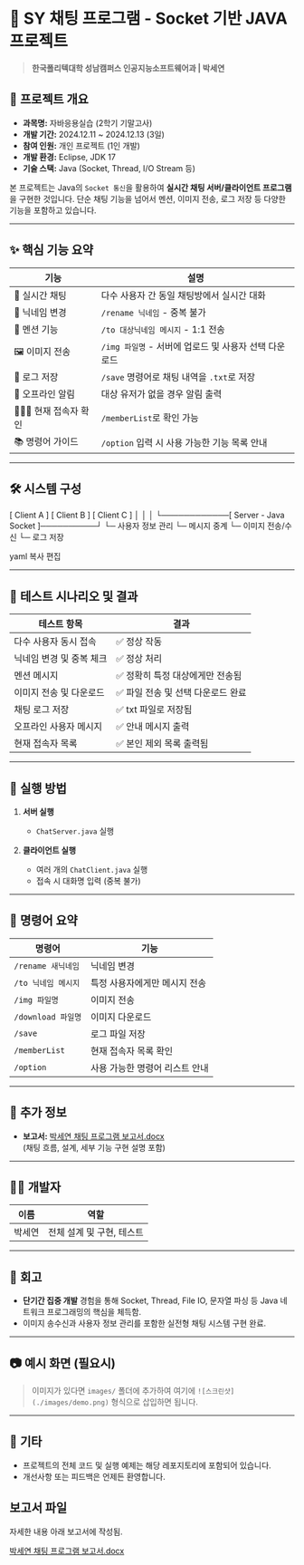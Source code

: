 # 💬 SY 채팅 프로그램 - Socket 기반 JAVA 프로젝트

> **한국폴리텍대학 성남캠퍼스 인공지능소프트웨어과 | 박세연**

## 📌 프로젝트 개요

- **과목명:** 자바응용실습 (2학기 기말고사)
- **개발 기간:** 2024.12.11 ~ 2024.12.13 (3일)
- **참여 인원:** 개인 프로젝트 (1인 개발)
- **개발 환경:** Eclipse, JDK 17
- **기술 스택:** Java (Socket, Thread, I/O Stream 등)

본 프로젝트는 Java의 `Socket 통신`을 활용하여 **실시간 채팅 서버/클라이언트 프로그램**을 구현한 것입니다. 단순 채팅 기능을 넘어서 멘션, 이미지 전송, 로그 저장 등 다양한 기능을 포함하고 있습니다.

---

## ✨ 핵심 기능 요약

| 기능 | 설명 |
|------|------|
| 💬 실시간 채팅 | 다수 사용자 간 동일 채팅방에서 실시간 대화 |
| 👤 닉네임 변경 | `/rename 닉네임` - 중복 불가 |
| 🎯 멘션 기능 | `/to 대상닉네임 메시지` - 1:1 전송 |
| 🖼 이미지 전송 | `/img 파일명` - 서버에 업로드 및 사용자 선택 다운로드 |
| 💾 로그 저장 | `/save` 명령어로 채팅 내역을 `.txt`로 저장 |
| 📴 오프라인 알림 | 대상 유저가 없을 경우 알림 출력 |
| 🧑‍🤝‍🧑 현재 접속자 확인 | `/memberList`로 확인 가능 |
| 📚 명령어 가이드 | `/option` 입력 시 사용 가능한 기능 목록 안내 |

---

## 🛠 시스템 구성

[ Client A ] [ Client B ] [ Client C ]
│ │ │
└────────────[ Server - Java Socket ]──────────┘
└─ 사용자 정보 관리
└─ 메시지 중계
└─ 이미지 전송/수신
└─ 로그 저장

yaml
복사
편집

---

## 🧪 테스트 시나리오 및 결과

| 테스트 항목 | 결과 |
|-------------|------|
| 다수 사용자 동시 접속 | ✅ 정상 작동 |
| 닉네임 변경 및 중복 체크 | ✅ 정상 처리 |
| 멘션 메시지 | ✅ 정확히 특정 대상에게만 전송됨 |
| 이미지 전송 및 다운로드 | ✅ 파일 전송 및 선택 다운로드 완료 |
| 채팅 로그 저장 | ✅ txt 파일로 저장됨 |
| 오프라인 사용자 메시지 | ✅ 안내 메시지 출력 |
| 현재 접속자 목록 | ✅ 본인 제외 목록 출력됨 |

---

## 📂 실행 방법

1. **서버 실행**
   - `ChatServer.java` 실행

2. **클라이언트 실행**
   - 여러 개의 `ChatClient.java` 실행
   - 접속 시 대화명 입력 (중복 불가)

---

## 📄 명령어 요약

| 명령어 | 기능 |
|--------|------|
| `/rename 새닉네임` | 닉네임 변경 |
| `/to 닉네임 메시지` | 특정 사용자에게만 메시지 전송 |
| `/img 파일명` | 이미지 전송 |
| `/download 파일명` | 이미지 다운로드 |
| `/save` | 로그 파일 저장 |
| `/memberList` | 현재 접속자 목록 확인 |
| `/option` | 사용 가능한 명령어 리스트 안내 |

---

## 📎 추가 정보

- **보고서:** [박세연 채팅 프로그램 보고서.docx](./박세연_채팅_프로그램_보고서.docx)  
  (채팅 흐름, 설계, 세부 기능 구현 설명 포함)

---

## 🙋‍♂️ 개발자

| 이름 | 역할 |
|------|------|
| 박세연 | 전체 설계 및 구현, 테스트 |

---

## 🏁 회고

- **단기간 집중 개발** 경험을 통해 Socket, Thread, File IO, 문자열 파싱 등 Java 네트워크 프로그래밍의 핵심을 체득함.
- 이미지 송수신과 사용자 정보 관리를 포함한 실전형 채팅 시스템 구현 완료.

---

## 📷 예시 화면 (필요시)

> 이미지가 있다면 `images/` 폴더에 추가하여 여기에 `![스크린샷](./images/demo.png)` 형식으로 삽입하면 됩니다.

---

## 🔗 기타

- 프로젝트의 전체 코드 및 실행 예제는 해당 레포지토리에 포함되어 있습니다.
- 개선사항 또는 피드백은 언제든 환영합니다.

## 보고서 파일
자세한 내용 아래 보고서에 작성됨.


[박세연 채팅 프로그램 보고서.docx](https://github.com/user-attachments/files/18177951/default.docx)
